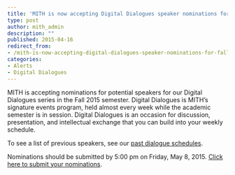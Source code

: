 ```yaml
---
title: 'MITH is now accepting Digital Dialogues speaker nominations for Fall 2015'
type: post
author: mith_admin
description: ""
published: 2015-04-16
redirect_from: 
- /mith-is-now-accepting-digital-dialogues-speaker-nominations-for-fall-2015/
categories:
- Alerts
- Digital Dialogues
---
```

MITH is accepting nominations for potential speakers for our Digital Dialogues series in the Fall 2015 semester. Digital Dialogues is MITH’s signature events program, held almost every week while the academic semester is in session. Digital Dialogues is an occasion for discussion, presentation, and intellectual exchange that you can build into your weekly schedule.

To see a list of previous speakers, see our [past dialogue schedules](http://mith.umd.edu/digital-dialogues/past-dialogue-schedules/).

Nominations should be submitted by 5:00 pm on Friday, May 8, 2015. [Click here to submit your nominations](https://docs.google.com/forms/d/10luupm5p_c9UA2bpdxyhn7WaL2Rn22SdVWa9148Zweo/viewform).
